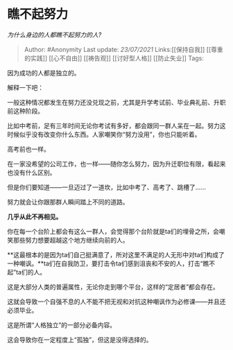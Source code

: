 # 瞧不起努力
*为什么身边的人都瞧不起努力的人?*

> Author: #Anonymity
> Last update: *23/07/2021*
> Links:[[保持自我]] [[尊重的实践]] [[心不自由]] [[祷告观]] [[讨好型人格]] [[防止失业]]
> Tags:

因为成功的人都是独立的。

解释一下吧：

一般这种情况都发生在努力还没兑现之前，尤其是升学考试前、毕业典礼前、升职前这种阶段。

比如中考前，足有三年时间无论你考试有多好，都会跟同一群人呆在一起。努力这时候似乎没有改变你什么东西。人家嘲笑你“努力没用”，你也只能听着。

高考前也一样。

在一家没希望的公司工作，也一样——随你怎么努力，因为升迁职位有限，看起来也没有什么区别。

但是你们要知道——一旦迈过了一道坎，比如中考了、高考了、跳槽了……

努力就会让你跟那群人瞬间踏上不同的道路。

**几乎从此不再相见。**

你在每一个台阶上都会有这么一群人，会觉得那个台阶就是ta们的埋骨之所，会嘲笑那些努力想要超越这个地方继续向前的人。

**这最根本的是因为ta们自己挺满意了，所对这里不满足的人无形中对ta们构成了一种嘲讽。**ta们在自我防卫，要打击令ta们感到沮丧和不安的人，打击“瞧不起”ta们的人。

这是大部分人类的普遍属性，无论你走到哪个平台，这样的“定居者”都会存在。

这就会导致一个自强不息的人不能不把无视和对抗这种嘲讽作为必修课——并且还必须毕业。

这是所谓“人格独立”的一部分必备内容。

这会导致你在一定程度上“孤独”，但这是没得选择的。

